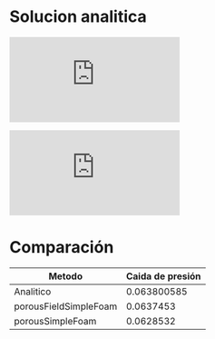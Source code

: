 # Solucion analitica

![equation](http://www.sciweavers.org/tex2img.php?eq=%5CDelta+L+%3D+%28+%5Cmu++x+D+%2B+++%5Crho++%2A+U+%2A+F%29+%2A++%5CDelta+L+%2A+U&bc=White&fc=Black&im=jpg&fs=12&ff=arev&edit=0)

![equation](http://www.sciweavers.org/tex2img.php?eq=%28+0.000003774+%2A+1643133150+%2B+.2+%2A+894.3699319+%29+%2A+5x10%5E%7B-5%7D%2A.2+%3D+0%2C063800585&bc=White&fc=Black&im=jpg&fs=12&ff=arev&edit=0)

# Comparación

Metodo | Caida de presión
--- | ---
Analitico | 0.063800585
porousFieldSimpleFoam | 0.0637453
porousSimpleFoam | 0.0628532